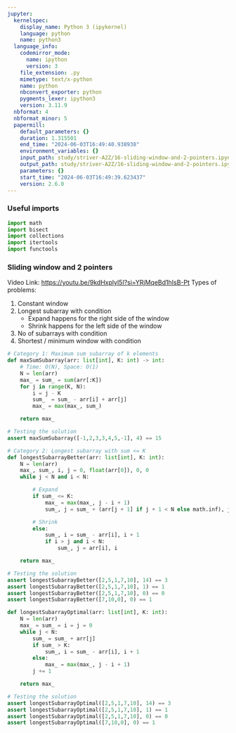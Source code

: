 ```yaml
---
jupyter:
  kernelspec:
    display_name: Python 3 (ipykernel)
    language: python
    name: python3
  language_info:
    codemirror_mode:
      name: ipython
      version: 3
    file_extension: .py
    mimetype: text/x-python
    name: python
    nbconvert_exporter: python
    pygments_lexer: ipython3
    version: 3.11.9
  nbformat: 4
  nbformat_minor: 5
  papermill:
    default_parameters: {}
    duration: 1.315501
    end_time: "2024-06-03T16:49:40.938938"
    environment_variables: {}
    input_path: study/striver-A2Z/16-sliding-window-and-2-pointers.ipynb
    output_path: study/striver-A2Z/16-sliding-window-and-2-pointers.ipynb
    parameters: {}
    start_time: "2024-06-03T16:49:39.623437"
    version: 2.6.0
---
```


<div id="b6671da9" class="cell markdown"
papermill="{&quot;duration&quot;:1.713e-3,&quot;end_time&quot;:&quot;2024-06-03T16:49:40.787303&quot;,&quot;exception&quot;:false,&quot;start_time&quot;:&quot;2024-06-03T16:49:40.785590&quot;,&quot;status&quot;:&quot;completed&quot;}"
tags="[]">

### Useful imports

</div>

<div id="8fe92d24" class="cell code" execution_count="1"
execution="{&quot;iopub.execute_input&quot;:&quot;2024-06-03T16:49:40.790885Z&quot;,&quot;iopub.status.busy&quot;:&quot;2024-06-03T16:49:40.790354Z&quot;,&quot;iopub.status.idle&quot;:&quot;2024-06-03T16:49:40.795585Z&quot;,&quot;shell.execute_reply&quot;:&quot;2024-06-03T16:49:40.795186Z&quot;}"
lines_to_next_cell="1"
papermill="{&quot;duration&quot;:8.256e-3,&quot;end_time&quot;:&quot;2024-06-03T16:49:40.796711&quot;,&quot;exception&quot;:false,&quot;start_time&quot;:&quot;2024-06-03T16:49:40.788455&quot;,&quot;status&quot;:&quot;completed&quot;}"
tags="[]">

``` python
import math
import bisect
import collections
import itertools
import functools
```

</div>

<div id="d85c2eae" class="cell markdown"
papermill="{&quot;duration&quot;:8.97e-4,&quot;end_time&quot;:&quot;2024-06-03T16:49:40.798576&quot;,&quot;exception&quot;:false,&quot;start_time&quot;:&quot;2024-06-03T16:49:40.797679&quot;,&quot;status&quot;:&quot;completed&quot;}"
tags="[]">

### Sliding window and 2 pointers

Video Link: <https://youtu.be/9kdHxplyl5I?si=YRjMqeBd1hIsB-Pt> Types of
problems:

1.  Constant window
2.  Longest subarray with condition
    - Expand happens for the right side of the window
    - Shrink happens for the left side of the window
3.  No of subarrays with condition
4.  Shortest / minimum window with condition

</div>

<div id="6ef36636" class="cell code" execution_count="2"
execution="{&quot;iopub.execute_input&quot;:&quot;2024-06-03T16:49:40.801545Z&quot;,&quot;iopub.status.busy&quot;:&quot;2024-06-03T16:49:40.801121Z&quot;,&quot;iopub.status.idle&quot;:&quot;2024-06-03T16:49:40.805243Z&quot;,&quot;shell.execute_reply&quot;:&quot;2024-06-03T16:49:40.804751Z&quot;}"
lines_to_next_cell="1"
papermill="{&quot;duration&quot;:6.762e-3,&quot;end_time&quot;:&quot;2024-06-03T16:49:40.806304&quot;,&quot;exception&quot;:false,&quot;start_time&quot;:&quot;2024-06-03T16:49:40.799542&quot;,&quot;status&quot;:&quot;completed&quot;}"
tags="[]">

``` python
# Category 1: Maximum sum subarray of k elements
def maxSumSubarray(arr: list[int], K: int) -> int:
    # Time: O(N), Space: O(1)
    N = len(arr)
    max_ = sum_ = sum(arr[:K])
    for j in range(K, N):
        i = j - K
        sum_  = sum_ - arr[i] + arr[j]
        max_ = max(max_, sum_)

    return max_

# Testing the solution
assert maxSumSubarray([-1,2,3,3,4,5,-1], 4) == 15
```

</div>

<div id="814183d5" class="cell code" execution_count="3"
execution="{&quot;iopub.execute_input&quot;:&quot;2024-06-03T16:49:40.809031Z&quot;,&quot;iopub.status.busy&quot;:&quot;2024-06-03T16:49:40.808858Z&quot;,&quot;iopub.status.idle&quot;:&quot;2024-06-03T16:49:40.813883Z&quot;,&quot;shell.execute_reply&quot;:&quot;2024-06-03T16:49:40.813454Z&quot;}"
lines_to_next_cell="1"
papermill="{&quot;duration&quot;:7.658e-3,&quot;end_time&quot;:&quot;2024-06-03T16:49:40.814922&quot;,&quot;exception&quot;:false,&quot;start_time&quot;:&quot;2024-06-03T16:49:40.807264&quot;,&quot;status&quot;:&quot;completed&quot;}"
tags="[]">

``` python
# Category 2: Longest subarray with sum <= K
def longestSubarrayBetter(arr: list[int], K: int):
    N = len(arr)
    max_, sum_, i, j = 0, float(arr[0]), 0, 0
    while j < N and i < N:

        # Expand
        if sum_ <= K:
            max_ = max(max_, j - i + 1)
            sum_, j = sum_ + (arr[j + 1] if j + 1 < N else math.inf), j + 1

        # Shrink
        else:
            sum_, i = sum_ - arr[i], i + 1
            if i > j and i < N:
                sum_, j = arr[i], i

    return max_

# Testing the solution
assert longestSubarrayBetter([2,5,1,7,10], 14) == 3
assert longestSubarrayBetter([2,5,1,7,10], 1) == 1
assert longestSubarrayBetter([2,5,1,7,10], 0) == 0
assert longestSubarrayBetter([7,10,0], 0) == 1
```

</div>

<div id="171f3929" class="cell code" execution_count="4"
execution="{&quot;iopub.execute_input&quot;:&quot;2024-06-03T16:49:40.817600Z&quot;,&quot;iopub.status.busy&quot;:&quot;2024-06-03T16:49:40.817439Z&quot;,&quot;iopub.status.idle&quot;:&quot;2024-06-03T16:49:40.821926Z&quot;,&quot;shell.execute_reply&quot;:&quot;2024-06-03T16:49:40.821401Z&quot;}"
papermill="{&quot;duration&quot;:7.012e-3,&quot;end_time&quot;:&quot;2024-06-03T16:49:40.822914&quot;,&quot;exception&quot;:false,&quot;start_time&quot;:&quot;2024-06-03T16:49:40.815902&quot;,&quot;status&quot;:&quot;completed&quot;}"
tags="[]">

``` python
def longestSubarrayOptimal(arr: list[int], K: int):
    N = len(arr)
    max_ = sum_ = i = j = 0
    while j < N:
        sum_ = sum_ + arr[j]
        if sum_ > K:
            sum_, i = sum_ - arr[i], i + 1
        else:
            max_ = max(max_, j - i + 1)
        j += 1

    return max_

# Testing the solution
assert longestSubarrayOptimal([2,5,1,7,10], 14) == 3
assert longestSubarrayOptimal([2,5,1,7,10], 1) == 1
assert longestSubarrayOptimal([2,5,1,7,10], 0) == 0
assert longestSubarrayOptimal([7,10,0], 0) == 1
```

</div>

